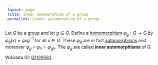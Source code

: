 ```yaml
---
 layout: page
 title: inner automorphism of a group
 permalink: /inner_automorphism_of_a_group
---
```

Let $G$ be a [group](https://defsmath.github.io/DefsMath/group) and let $g\in G$. Define a [homomorphism](https://defsmath.github.io/DefsMath/group_homomorphism) $\varphi_g: G\to G$ by $\varphi_g(x) = gxg^{-1}$ for all $x\in G$. These $\varphi_g$ are in fact [automorphisms](https://defsmath.github.io/DefsMath/automorphism) and moreover $\varphi_g\circ\varphi_h = \varphi_{gh}$. The $\varphi_g$ are called **inner automorphisms** of $G$.

Wikidata ID: [Q1139583](https://www.wikidata.org/wiki/Q1139583)